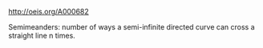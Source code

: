 http://oeis.org/A000682

Semimeanders: number of ways a semi-infinite directed curve can cross a straight line n times.
